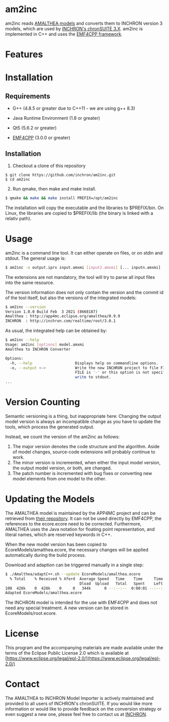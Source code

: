 # am2inc #

am2inc reads [AMALTHEA models](https://www.eclipse.org/app4mc) and converts
them to INCHRON version 3 models, which are used by [INCHRON's chronSUITE
3.X](https://www.inchron.com/chronsuite/). am2inc is implemented in C++ and
uses the [EMF4CPP framework](https://github.com/inchron/emf4cpp).


# Features #


# Installation #

## Requirements ##

* G++ (4.8.5 or greater due to C++11 - we are using g++ 8.3)

* Java Runtime Environment (1.8 or greater)

* Qt5 (5.6.2 or greater)

* [EMF4CPP](https://github.com/inchron/emf4cpp) (3.0.0 or greater)

## Installation ##

1. Checkout a clone of this repository
```
$ git clone https://github.com/inchron/am2inc.git
$ cd am2inc
```

2. Run qmake, then make and make install.
``` sh
$ qmake && make && make install PREFIX=/opt/am2inc
```

The installation will copy the executable and the libraries to $PREFIX/bin. On
Linux, the libraries are copied to $PREFIX/lib (the binary is linked with a
relativ path).

# Usage #

am2inc is a command line tool. It can either operate on files, or on stdin and
stdout. The general usage is:
``` sh
$ am2inc -o output.iprx input.amxmi [input2.amxmi] [... inputn.amxmi]
```

The extensions are not mandatory, the tool will try to parse all input files into the
same resource.

The version information does not only contain the version and the commit id of
the tool itself, but also the versions of the integrated models:
``` sh
$ am2inc --version
Version 1.0.0 Build Feb  3 2021 (8668187)
Amalthea : http://app4mc.eclipse.org/amalthea/0.9.9
INCHRON  : http://inchron.com/realtime/root/3.0.1
```

As usual, the integrated help can be obtained by:
``` sh
$ am2inc --help
Usage: am2inc [options] model.amxmi
Amalthea to INCHRON Converter

Options:
  -h, --help                   Displays help on commandline options.
  -o, --output <->             Write the new INCHRON project to file FILE. If
                               FILE is '-' or this option is not specified,
                               write to stdout.
...
```

# Version Counting

Semantic versioning is a thing, but inappropriate here: Changing the output
model version is always an incompatible change as you have to update the
tools, which process the generated output.

Instead, we count the version of the am2inc as follows:

1. The major version denotes the code structure and the algorithm. Aside of
   model changes, source-code extensions will probably continue to work.
2. The minor version is incremented, when either the input model version, the
   output model version, or both, are changed.
3. The patch number is incremented with bug fixes or converting new model
   elements from one model to the other.


# Updating the Models #

The AMALTHEA model is maintained by the APP4MC project and can be retrieved
from [their
repository](https://git.eclipse.org/r/plugins/gitiles/app4mc/org.eclipse.app4mc/+/refs/heads/master/plugins/org.eclipse.app4mc.amalthea.model/model-gen/ecore/). It
can not be used directly by EMF4CPP, the references to the ecore.ecore need to
be corrected. Furthermore, AMALTHEA uses the Java notation for floating point
representation, and literal names, which are reserved keywords in C++.

When the new model version has been copied to EcoreModels/amalthea.ecore, the
necessary changes will be applied automatically during the build process.

Download and adaption can be triggered manually in a single step:
``` sh
$ ./Amalthea/adaptC++.sh --update EcoreModels/amalthea.ecore
  % Total    % Received % Xferd  Average Speed   Time    Time     Time  Current
                                 Dload  Upload   Total   Spent    Left  Speed
100  428k    0  428k    0     0   344k      0 --:--:--  0:00:01 --:--:--  344k
Adapted EcoreModels/amalthea.ecore
```

The INCHRON model is intended for the use with EMF4CPP and does not need any
special treatment. A new version can be stored in EcoreModels/root.ecore.

# License #

This program and the accompanying materials are made available under the terms
of the Eclipse Public License 2.0 which is available at
[https://www.eclipse.org/legal/epl-2.0/](https://www.eclipse.org/legal/epl-2.0/)

# Contact #

The AMALTHEA to INCHRON Model Importer is actively maintained and provided to
all users of INCHRON's chronSUITE. If you would like more information or
would like to provide feedback on the conversion strategy or even suggest a
new one, please feel free to contact us at
[INCHRON](mailto:support@inchron.com?subject=[am2inc]%20Your%20subject).
